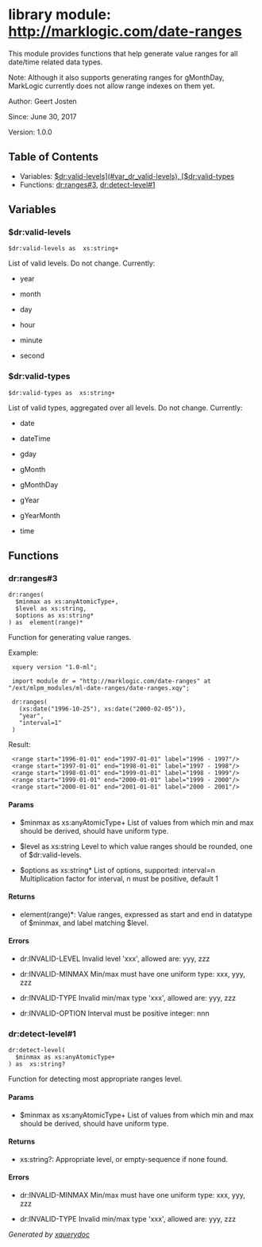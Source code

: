 # library module: http://marklogic.com/date-ranges
 
 This module provides functions that help generate value ranges for all date/time related data types.
 
 Note:
 Although it also supports generating ranges for gMonthDay, MarkLogic currently does not allow
 range indexes on them yet.

 


Author:  Geert Josten
 
  Since:  June 30, 2017
 
Version:  1.0.0


## Table of Contents

* Variables: [$dr:valid-levels](#var_dr_valid-levels), [$dr:valid-types](#var_dr_valid-types)
* Functions: [dr:ranges\#3](#func_dr_ranges_3), [dr:detect-level\#1](#func_dr_detect-level_1)


## Variables

### <a name="var_dr_valid-levels"/> $dr:valid-levels
```xquery
$dr:valid-levels as  xs:string+
```
 List of valid levels. Do not change. Currently:

 
* year
 
* month
 
* day
 
* hour
 
* minute
 
* second
 



### <a name="var_dr_valid-types"/> $dr:valid-types
```xquery
$dr:valid-types as  xs:string+
```
 List of valid types, aggregated over all levels. Do not change. Currently:

 
* date
 
* dateTime
 
* gday
 
* gMonth
 
* gMonthDay
 
* gYear
 
* gYearMonth
 
* time
 





## Functions

### <a name="func_dr_ranges_3"/> dr:ranges\#3
```xquery
dr:ranges(
  $minmax as xs:anyAtomicType+,
  $level as xs:string,
  $options as xs:string*
) as  element(range)*
```
 
 Function for generating value ranges.

 Example:
 
     xquery version "1.0-ml";
    
     import module dr = "http://marklogic.com/date-ranges" at "/ext/mlpm_modules/ml-date-ranges/date-ranges.xqy";
    
     dr:ranges(
       (xs:date("1996-10-25"), xs:date("2000-02-05")),
       "year",
       "interval=1"
     )

 Result:
 
     <range start="1996-01-01" end="1997-01-01" label="1996 - 1997"/>
     <range start="1997-01-01" end="1998-01-01" label="1997 - 1998"/>
     <range start="1998-01-01" end="1999-01-01" label="1998 - 1999"/>
     <range start="1999-01-01" end="2000-01-01" label="1999 - 2000"/>
     <range start="2000-01-01" end="2001-01-01" label="2000 - 2001"/>

 


#### Params

* $minmax as  xs:anyAtomicType+ List of values from which min and max should be derived, should have uniform type.

* $level as  xs:string Level to which value ranges should be rounded, one of $dr:valid-levels.

* $options as  xs:string\* List of options, supported: interval=n Multiplication factor for interval, n must be positive, default 1


#### Returns
*  element(range)\*: Value ranges, expressed as start and end in datatype of $minmax, and label matching $level.

#### Errors

 

 
* dr:INVALID-LEVEL Invalid level 'xxx', allowed are: yyy, zzz
 
* dr:INVALID-MINMAX Min/max must have one uniform type: xxx, yyy, zzz
 
* dr:INVALID-TYPE Invalid min/max type 'xxx', allowed are: yyy, zzz
 
* dr:INVALID-OPTION Interval must be positive integer: nnn
 


### <a name="func_dr_detect-level_1"/> dr:detect-level\#1
```xquery
dr:detect-level(
  $minmax as xs:anyAtomicType+
) as  xs:string?
```
 
 Function for detecting most appropriate ranges level.

 


#### Params

* $minmax as  xs:anyAtomicType+ List of values from which min and max should be derived, should have uniform type.


#### Returns
*  xs:string?: Appropriate level, or empty-sequence if none found.

#### Errors

 

 
* dr:INVALID-MINMAX Min/max must have one uniform type: xxx, yyy, zzz
 
* dr:INVALID-TYPE Invalid min/max type 'xxx', allowed are: yyy, zzz
 






*Generated by [xquerydoc](https://github.com/xquery/xquerydoc)*
